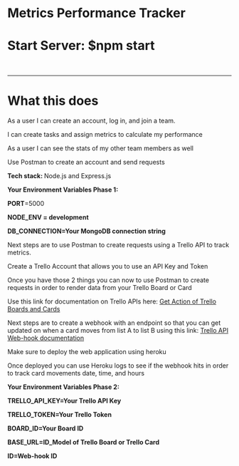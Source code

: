 # Metrics Performance Tracker


<h1>Start Server: $npm start</h1>
<br/>
<hr/>
<h1>What this does</h1>
<p>As a user I can create an account, log in, and join a team.</p>
<p>I can create tasks and assign metrics to calculate my performance</p>
<p>As a user I can see the stats of my other team members as well</p>
<p></p>
<p>Use Postman to create an account and send requests</p>
<p></p>
<p><strong>Tech stack: </strong> Node.js and Express.js</p>
<p></p>
<p></p>
<p><strong>Your Environment Variables Phase 1:</strong></p>
<p> <strong>PORT</strong>=5000</p>
<p>
  <strong>
  NODE_ENV = development
</p>
    </strong>
<p>
   <strong>
  DB_CONNECTION=Your MongoDB connection string
    </strong>
</p>
<p></p>
<p>Next steps are to use Postman to create requests using a Trello API to track metrics.</p>
<p>Create a Trello Account that allows you to use an API Key and Token</p>
<p>Once you have those 2 things you can now to use Postman to create requests in order to render data from your Trello Board or Card</p>
<p>Use this link for documentation on Trello APIs here: <a href="https://developer.atlassian.com/cloud/trello/rest/api-group-actions/#api-group-actions">Get Action of Trello Boards and Cards</a></p>
<p>Next steps are to create a webhook with an endpoint so that you can get updated on when a card moves from list A to list B using this link: <a href="https://developer.atlassian.com/cloud/trello/rest/api-group-webhooks/#api-group-webhooks">Trello API Web-hook documentation</a></p>
<p>Make sure to deploy the web application using heroku</p>
<p>Once deployed you can use Heroku logs to see if the webhook hits in order to track card movements date, time, and hours</p>
<p><strong>Your Environment Variables Phase 2:</strong></p>
<p>
   <strong>
  TRELLO_API_KEY=Your Trello API Key
    </strong>
</p>
<p>
   <strong>
 TRELLO_TOKEN=Your Trello Token
    </strong>
</p>
<p>
   <strong>
  BOARD_ID=Your Board ID
    </strong>
</p>
<p>
   <strong>
  BASE_URL=ID_Model of Trello Board or Trello Card
    </strong>
</p>
<p>
   <strong>
 ID=Web-hook ID
    </strong>
</p>



